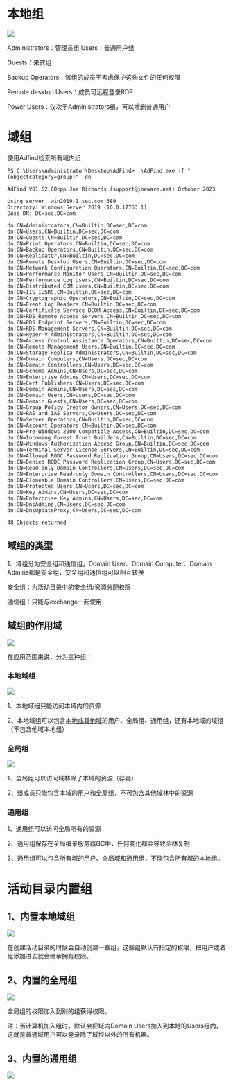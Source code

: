 # 本地组
![](../images/38cf4a63fe2524efc975bcb899293369.png)

Administrators：管理员组
Users：普通用户组

Guests：来宾组

Backup Operators：该组的成员不考虑保护这些文件的任何权限

Remote desktop Users：成员可远程登录RDP

Power Users：仅次于Administrators组，可以增删普通用户

# 域组
使用Adfind检索所有域内组

```plain
PS C:\Users\Administrator\Desktop\AdFind> .\AdFind.exe -f "(objectcategory=group)" -dn

AdFind V01.62.00cpp Joe Richards (support@joeware.net) October 2023

Using server: win2019-1.sec.com:389
Directory: Windows Server 2019 (10.0.17763.1)
Base DN: DC=sec,DC=com

dn:CN=Administrators,CN=Builtin,DC=sec,DC=com
dn:CN=Users,CN=Builtin,DC=sec,DC=com
dn:CN=Guests,CN=Builtin,DC=sec,DC=com
dn:CN=Print Operators,CN=Builtin,DC=sec,DC=com
dn:CN=Backup Operators,CN=Builtin,DC=sec,DC=com
dn:CN=Replicator,CN=Builtin,DC=sec,DC=com
dn:CN=Remote Desktop Users,CN=Builtin,DC=sec,DC=com
dn:CN=Network Configuration Operators,CN=Builtin,DC=sec,DC=com
dn:CN=Performance Monitor Users,CN=Builtin,DC=sec,DC=com
dn:CN=Performance Log Users,CN=Builtin,DC=sec,DC=com
dn:CN=Distributed COM Users,CN=Builtin,DC=sec,DC=com
dn:CN=IIS_IUSRS,CN=Builtin,DC=sec,DC=com
dn:CN=Cryptographic Operators,CN=Builtin,DC=sec,DC=com
dn:CN=Event Log Readers,CN=Builtin,DC=sec,DC=com
dn:CN=Certificate Service DCOM Access,CN=Builtin,DC=sec,DC=com
dn:CN=RDS Remote Access Servers,CN=Builtin,DC=sec,DC=com
dn:CN=RDS Endpoint Servers,CN=Builtin,DC=sec,DC=com
dn:CN=RDS Management Servers,CN=Builtin,DC=sec,DC=com
dn:CN=Hyper-V Administrators,CN=Builtin,DC=sec,DC=com
dn:CN=Access Control Assistance Operators,CN=Builtin,DC=sec,DC=com
dn:CN=Remote Management Users,CN=Builtin,DC=sec,DC=com
dn:CN=Storage Replica Administrators,CN=Builtin,DC=sec,DC=com
dn:CN=Domain Computers,CN=Users,DC=sec,DC=com
dn:CN=Domain Controllers,CN=Users,DC=sec,DC=com
dn:CN=Schema Admins,CN=Users,DC=sec,DC=com
dn:CN=Enterprise Admins,CN=Users,DC=sec,DC=com
dn:CN=Cert Publishers,CN=Users,DC=sec,DC=com
dn:CN=Domain Admins,CN=Users,DC=sec,DC=com
dn:CN=Domain Users,CN=Users,DC=sec,DC=com
dn:CN=Domain Guests,CN=Users,DC=sec,DC=com
dn:CN=Group Policy Creator Owners,CN=Users,DC=sec,DC=com
dn:CN=RAS and IAS Servers,CN=Users,DC=sec,DC=com
dn:CN=Server Operators,CN=Builtin,DC=sec,DC=com
dn:CN=Account Operators,CN=Builtin,DC=sec,DC=com
dn:CN=Pre-Windows 2000 Compatible Access,CN=Builtin,DC=sec,DC=com
dn:CN=Incoming Forest Trust Builders,CN=Builtin,DC=sec,DC=com
dn:CN=Windows Authorization Access Group,CN=Builtin,DC=sec,DC=com
dn:CN=Terminal Server License Servers,CN=Builtin,DC=sec,DC=com
dn:CN=Allowed RODC Password Replication Group,CN=Users,DC=sec,DC=com
dn:CN=Denied RODC Password Replication Group,CN=Users,DC=sec,DC=com
dn:CN=Read-only Domain Controllers,CN=Users,DC=sec,DC=com
dn:CN=Enterprise Read-only Domain Controllers,CN=Users,DC=sec,DC=com
dn:CN=Cloneable Domain Controllers,CN=Users,DC=sec,DC=com
dn:CN=Protected Users,CN=Users,DC=sec,DC=com
dn:CN=Key Admins,CN=Users,DC=sec,DC=com
dn:CN=Enterprise Key Admins,CN=Users,DC=sec,DC=com
dn:CN=DnsAdmins,CN=Users,DC=sec,DC=com
dn:CN=DnsUpdateProxy,CN=Users,DC=sec,DC=com

48 Objects returned
```

## 域组的类型
1、域组分为安全组和通信组，Domain User、Domain Computer、Domain Admins都是安全组，安全组和通信组可以相互转换

安全组：为活动目录中的安全组/资源分配权限

通信组：只能与exchange一起使用

## 域组的作用域
![](../images/afae07e3da45c7a82f553852858e22e8.png)

在应用范围来说，分为三种组：

### 本地域组
![](../images/798a063a857126e8dd814bed8add6b1b.png)

1、本地域组只能访问本域内的资源

2、本地域组可以包含<u>本地或其他域</u>的用户、全局组、通用组，还有本地域的域组（不包含他域本地组）

### 全局组
![](../images/c7b1c82bbd0f8e7a4b6145528c3e5174.png)

1、全局组可以访问域林除了本域的资源（存疑）

2、组成员只能包含本域的用户和全局组，不可包含其他域林中的资源

### 通用组
1、通用组可以访问全局所有的资源

2、通用组保存在全局编录服务器GC中，任何变化都会导致全林复制

3、通用组可以包含所有域的用户、全局域和通用组，不能包含所有域的本地组。

# 活动目录内置组
## 1、内置本地域组
![](../images/d53dfd76806adb28a6eb633e6559c890.png)

在创建活动目录的时候会自动创建一些组，这些组默认有指定的权限，把用户或者组添加进去就会继承拥有权限。

## 2、内置的全局组
![](../images/40decea195b23cb717d57069051a5ddc.png)

全局组的权限加入到别的组获得权限。

注：当计算机加入组时，默认会把域内Domain Users加入到本地的Users组内，这就是普通域用户可以登录除了域控以外的所有机器。

## 3、内置的通用组
![](../images/faf7d63a2fac04e9f3ac82b731929784.png)